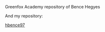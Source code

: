 Greenfox Academy repository of Bence Hegyes

And my repository:

[hbence97](https://github.com/hbence97)
